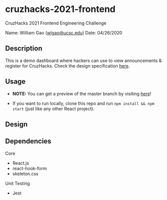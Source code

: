 # cruzhacks-2021-frontend

CruzHacks 2021 Frontend Engineering Challenge

Name: William Gao (wlgao@ucsc.edu)
Date: 04/26/2020

## Description

This is a demo dashboard where hackers can use to view announcements & register for CruzHacks.
Check the design specification [here](https://github.com/CruzHacks/cruzhacks-organizer-challenges/blob/master/frontend-challenge.md).

## Usage

- **NOTE:** You can get a preview of the master branch by visiting [here](https://cruzhacks-2021-frontend.wlgao.com/announcements)!
  
- If you want to run locally, clone this repo and run `npm install && npm start` (just like any other React project).

## Design


## Dependencies

Core
- React.js
- react-hook-form
- skeleton.css

Unit Testing
- Jest

